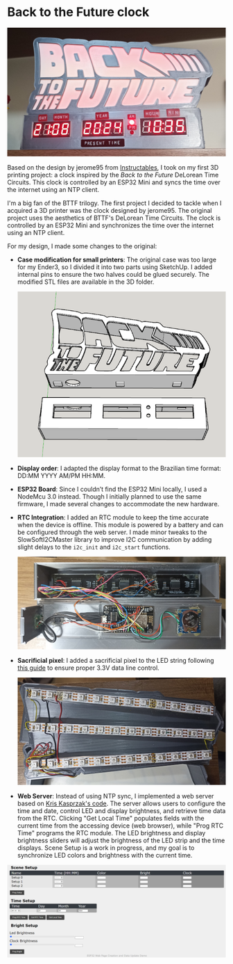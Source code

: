 # Back to the Future clock

  ![Alt text](images/front.jpg?raw=true "Title")

Based on the design by jerome95 from [Instructables](https://www.instructables.com/Back-to-the-Future-Lamp-Clock/?utm_source=newsletter&utm_medium=email), I took on my first 3D printing project: a clock inspired by the *Back to the Future* DeLorean Time Circuits. This clock is controlled by an ESP32 Mini and syncs the time over the internet using an NTP client.

I'm a big fan of the BTTF trilogy. The first project I decided to tackle when I acquired a 3D printer was the clock designed by jerome95. The original project uses the aesthetics of BTTF's DeLorean Time Circuits. The clock is controlled by an ESP32 Mini and synchronizes the time over the internet using an NTP client.

For my design, I made some changes to the original:

- **Case modification for small printers**: The original case was too large for my Ender3, so I divided it into two parts using SketchUp. I added internal pins to ensure the two halves could be glued securely. The modified STL files are available in the 3D folder.
  
  ![Alt text](images/divided.png?raw=true "Title")
  
- **Display order**: I adapted the display format to the Brazilian time format: DD:MM YYYY AM/PM HH:MM.

- **ESP32 Board**: Since I couldn’t find the ESP32 Mini locally, I used a NodeMcu 3.0 instead. Though I initially planned to use the same firmware, I made several changes to accommodate the new hardware.
- **RTC Integration**: I added an RTC module to keep the time accurate when the device is offline. This module is powered by a battery and can be configured through the web server. I made minor tweaks to the SlowSoftI2CMaster library to improve I2C communication by adding slight delays to the `i2c_init` and `i2c_start` functions.

  ![Alt text](images/display_case.jpg?raw=true "Title")

- **Sacrificial pixel**: I added a sacrificial pixel to the LED string following [this guide](https://hackaday.com/2017/01/20/cheating-at-5v-ws2812-control-to-use-a-3-3v-data-line) to ensure proper 3.3V data line control.

  ![Alt text](images/led_case.jpg?raw=true "Title")
  
- **Web Server**: Instead of using NTP sync, I implemented a web server based on [Kris Kasprzak's code](https://github.com/KrisKasprzak/ESP32_WebPage). The server allows users to configure the time and date, control LED and display brightness, and retrieve time data from the RTC. Clicking "Get Local Time" populates fields with the current time from the accessing device (web browser), while "Prog RTC Time" programs the RTC module. 
The LED brightness and display brightness sliders will adjust the brightness of the LED strip and the time displays.
Scene Setup is a work in progress, and my goal is to synchronize LED colors and brightness with the current time.
  
  

![Alt text](images/webserver.png?raw=true "Title")
 

